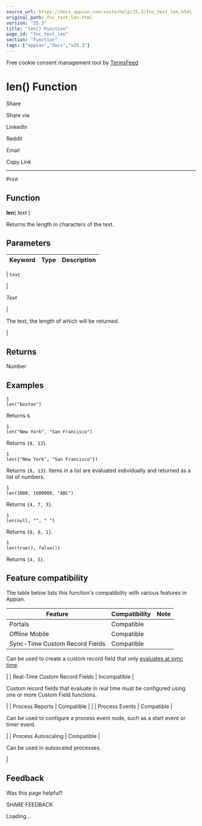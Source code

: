 ```yaml
---
source_url: https://docs.appian.com/suite/help/25.3/fnc_text_len.html
original_path: fnc_text_len.html
version: "25.3"
title: "len() Function"
page_id: "fnc_text_len"
section: "Function"
tags: ["appian","docs","v25.3"]
---
```



Free cookie consent management tool by [TermsFeed](https://www.termsfeed.com/)

# len() Function

Share

Share via

LinkedIn

Reddit

Email

Copy Link

* * *

Print

## Function

**len**( _text_ )

Returns the length in characters of the text.

## Parameters

| Keyword | Type | Description |
| --- | --- | --- |
|
`text`

 |

_Text_

 |

The text, the length of which will be returned.

 |

## Returns

Number

## Examples

```
1
len("boston")
```

Returns `6`.

```
1
len("New York", "San Francisco")
```

Returns `{8, 13}`.

```
1
len({"New York", "San Francisco"})
```

Returns `{8, 13}`. Items in a list are evaluated individually and returned as a list of numbers.

```
1
len(1000, 1000000, "ABC")
```

Returns `{4, 7, 3}`.

```
1
len(null, "", " ")
```

Returns `{0, 0, 1}`.

```
1
len(true(), false())
```

Returns `{4, 5}`.

## Feature compatibility

The table below lists this function's compatibility with various features in Appian.

| Feature | Compatibility | Note |
| --- | --- | --- |
| Portals | Compatible |  |
| Offline Mobile | Compatible |  |
| Sync-Time Custom Record Fields | Compatible |
Can be used to create a custom record field that only [evaluates at sync time](custom-record-fields.html#prodlink-sync-time-evaluations).

 |
| Real-Time Custom Record Fields | Incompatible |

Custom record fields that evaluate in real time must be configured using one or more Custom Field functions.

 |
| Process Reports | Compatible |  |
| Process Events | Compatible |

Can be used to configure a process event node, such as a start event or timer event.

 |
| Process Autoscaling | Compatible |

Can be used in autoscaled processes.

 |

## Feedback

Was this page helpful?

SHARE FEEDBACK

Loading...